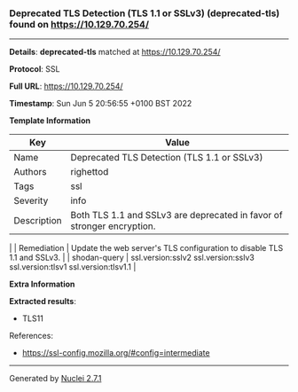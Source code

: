 ### Deprecated TLS Detection (TLS 1.1 or SSLv3) (deprecated-tls) found on https://10.129.70.254/
---
**Details**: **deprecated-tls**  matched at https://10.129.70.254/

**Protocol**: SSL

**Full URL**: https://10.129.70.254/

**Timestamp**: Sun Jun 5 20:56:55 +0100 BST 2022

**Template Information**

| Key | Value |
|---|---|
| Name | Deprecated TLS Detection (TLS 1.1 or SSLv3) |
| Authors | righettod |
| Tags | ssl |
| Severity | info |
| Description | Both TLS 1.1 and SSLv3 are deprecated in favor of stronger encryption.
 |
| Remediation | Update the web server's TLS configuration to disable TLS 1.1 and SSLv3.
 |
| shodan-query | ssl.version:sslv2 ssl.version:sslv3 ssl.version:tlsv1 ssl.version:tlsv1.1 |

**Extra Information**

**Extracted results**:

- TLS11


References: 
- https://ssl-config.mozilla.org/#config=intermediate

---
Generated by [Nuclei 2.7.1](https://github.com/projectdiscovery/nuclei)